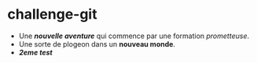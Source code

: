 # challenge-git
- Une ***nouvelle aventure*** qui commence par une formation *prometteuse*.
- Une sorte de plogeon dans un **nouveau monde**.
- ***2eme test*** 

